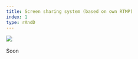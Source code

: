 ```yaml
---
title: Screen sharing system (based on own RTMP)
index: 1
type: rAndD
---
```


[![](https://img.shields.io/badge/github-808080?style=for-the-badge&logo=github)](https://github.com/milosz08/screen-sharing-system)
&nbsp;

Soon
